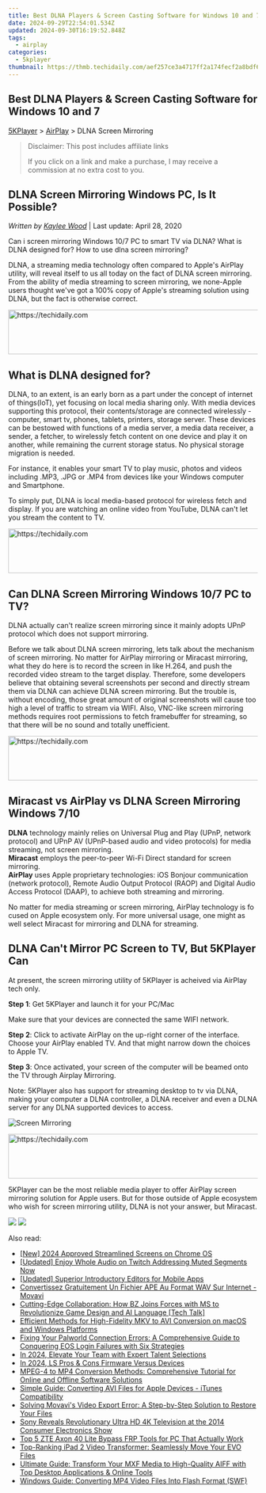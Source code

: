 ```yaml
---
title: Best DLNA Players & Screen Casting Software for Windows 10 and 7
date: 2024-09-29T22:54:01.534Z
updated: 2024-09-30T16:19:52.848Z
tags:
  - airplay
categories:
  - 5kplayer
thumbnail: https://thmb.techidaily.com/aef257ce3a4717ff2a174fecf2a8bdf62b913152db90ae5a3b63c07a0dcd2fd7.jpg
---
```


## Best DLNA Players & Screen Casting Software for Windows 10 and 7

[5KPlayer](https://tools.techidaily.com/5kplayer/products/) \> [AirPlay](https://tools.techidaily.com/5kplayer/airplay/) \> DLNA Screen Mirroring

>  Disclaimer: This post includes affiliate links
>
>  If you click on a link and make a purchase, I may receive a commission at no extra cost to you.
>

## DLNA Screen Mirroring Windows PC, Is It Possible?

 _Written by [Kaylee Wood](https://www.quora.com/profile/Amanda-Hu-21)_ | Last update: April 28, 2020

Can i screen mirroring Windows 10/7 PC to smart TV via DLNA? What is DLNA designed for? How to use dlna screen mirroring?

DLNA, a streaming media technology often compared to Apple's AirPlay utility, will reveal itself to us all today on the fact of DLNA screen mirroring. From the ability of media streaming to screen mirroring, we none-Apple users thought we've got a 100% copy of Apple's streaming solution using DLNA, but the fact is otherwise correct. 

<!-- affiliate ads begin -->
<a href="https://wigfever.sjv.io/c/5597632/2014854/22899" target="_top" id="2014854">
  <img src="//a.impactradius-go.com/display-ad/22899-2014854" border="0" alt="https://techidaily.com" width="728" height="90"/>
</a>
<img height="0" width="0" src="https://wigfever.sjv.io/i/5597632/2014854/22899" style="position:absolute;visibility:hidden;" border="0" />
<!-- affiliate ads end -->

## What is DLNA designed for?

DLNA, to an extent, is an early born as a part under the concept of internet of things(IoT), yet focusing on local media sharing only. With media devices supporting this protocol, their contents/storage are connected wirelessly - computer, smart tv, phones, tablets, printers, storage server. These devices can be bestowed with functions of a media server, a media data receiver, a sender, a fetcher, to wirelessly fetch content on one device and play it on another, while remaining the current storage status. No physical storage migration is needed. 

For instance, it enables your smart TV to play music, photos and videos including .MP3, .JPG or .MP4 from devices like your Windows computer and Smartphone. 

To simply put, DLNA is local media-based protocol for wireless fetch and display. If you are watching an online video from YouTube, DLNA can't let you stream the content to TV. 

<!-- affiliate ads begin -->
<a href="https://appsumo.8odi.net/c/5597632/2052063/7443" target="_top" id="2052063">
  <img src="//a.impactradius-go.com/display-ad/7443-2052063" border="0" alt="https://techidaily.com" width="728" height="90"/>
</a>
<img height="0" width="0" src="https://appsumo.8odi.net/i/5597632/2052063/7443" style="position:absolute;visibility:hidden;" border="0" />
<!-- affiliate ads end -->

## Can DLNA Screen Mirroring Windows 10/7 PC to TV?

DLNA actually can't realize screen mirroring since it mainly adopts UPnP protocol which does not support mirroring. 

Before we talk about DLNA screen mirroring, lets talk about the mechanism of screen mirroring. No matter for AirPlay mirroring or Miracast mirroring, what they do here is to record the screen in like H.264, and push the recorded video stream to the target display. Therefore, some developers believe that obtaining several screenshots per second and directly stream them via DLNA can achieve DLNA screen mirroring. But the trouble is, without encoding, those great amount of original screenshots will cause too high a level of traffic to stream via WIFI. Also, VNC-like screen mirroring methods requires root permissions to fetch framebuffer for streaming, so that there will be no sound and totally unefficient. 

<!-- affiliate ads begin -->
<a href="https://appsumo.8odi.net/c/5597632/2087390/7443" target="_top" id="2087390">
  <img src="//a.impactradius-go.com/display-ad/7443-2087390" border="0" alt="https://techidaily.com" width="728" height="90"/>
</a>
<img height="0" width="0" src="https://appsumo.8odi.net/i/5597632/2087390/7443" style="position:absolute;visibility:hidden;" border="0" />
<!-- affiliate ads end -->

##  Miracast vs AirPlay vs DLNA Screen Mirroring Windows 7/10

**DLNA** technology mainly relies on Universal Plug and Play (UPnP, network protocol) and UPnP AV (UPnP-based audio and video protocols) for media streaming, not screen mirroring.   
**Miracast** employs the peer-to-peer Wi-Fi Direct standard for screen mirroring.   
**AirPlay** uses Apple proprietary technologies: iOS Bonjour communication (network protocol), Remote Audio Output Protocol (RAOP) and Digital Audio Access Protocol (DAAP), to achieve both streaming and mirroring. 

No matter for media streaming or screen mirroring, AirPlay technology is fo cused on Apple ecosystem only. For more universal usage, one might as well select Miracast for mirroring and DLNA for streaming. 

## DLNA Can't Mirror PC Screen to TV, But 5KPlayer Can

At present, the screen mirroring utility of 5KPlayer is acheived via AirPlay tech only.

**Step 1**: Get 5KPlayer and launch it for your PC/Mac

Make sure that your devices are connected the same WIFI network.

**Step 2**: Click to activate AirPlay on the up-right corner of the interface. Choose your AirPlay enabled TV. And that might narrow down the choices to Apple TV.

**Step 3**: Once activated, your screen of the computer will be beamed onto the TV through Airplay Mirroring.

Note: 5KPlayer also has support for streaming desktop to tv via DLNA, making your computer a DLNA controller, a DLNA receiver and even a DLNA server for any DLNA supported devices to access.

![Screen Mirroring](https://www.5kplayer.com/airplay/img/5kplayer-airplay.jpg) 

<!-- affiliate ads begin -->
<a href="https://ephamedtechinc.pxf.io/c/5597632/2137207/26400" target="_top" id="2137207">
  <img src="//a.impactradius-go.com/display-ad/26400-2137207" border="0" alt="https://techidaily.com" width="728" height="90"/>
</a>
<img height="0" width="0" src="https://ephamedtechinc.pxf.io/i/5597632/2137207/26400" style="position:absolute;visibility:hidden;" border="0" />
<!-- affiliate ads end -->

5KPlayer can be the most reliable media player to offer AirPlay screen mirroring solution for Apple users. But for those outside of Apple ecosystem who wish for screen mirroring utility, DLNA is not your answer, but Miracast. 

[![](https://www.5kplayer.com/airplay/../button/freedownbackmac.png)](https://tools.techidaily.com/5kplayer/products/) [![](https://www.5kplayer.com/airplay/../button/freedownwhitewin.png)](https://tools.techidaily.com/5kplayer/products/)

<ins class="adsbygoogle"
     style="display:block"
     data-ad-format="autorelaxed"
     data-ad-client="ca-pub-7571918770474297"
     data-ad-slot="1223367746"></ins>

<ins class="adsbygoogle"
     style="display:block"
     data-ad-client="ca-pub-7571918770474297"
     data-ad-slot="8358498916"
     data-ad-format="auto"
     data-full-width-responsive="true"></ins>

<span class="atpl-alsoreadstyle">Also read:</span>
<div><ul>
<li><a href="https://on-screen-recording.techidaily.com/new-2024-approved-streamlined-screens-on-chrome-os/"><u>[New] 2024 Approved Streamlined Screens on Chrome OS</u></a></li>
<li><a href="https://facebook-video-content.techidaily.com/updated-enjoy-whole-audio-on-twitch-addressing-muted-segments-now/"><u>[Updated] Enjoy Whole Audio on Twitch Addressing Muted Segments Now</u></a></li>
<li><a href="https://some-approaches.techidaily.com/updated-superior-introductory-editors-for-mobile-apps/"><u>[Updated] Superior Introductory Editors for Mobile Apps</u></a></li>
<li><a href="https://tech-revival.techidaily.com/convertissez-gratuitement-un-fichier-ape-au-format-wav-sur-internet-movavi/"><u>Convertissez Gratuitement Un Fichier APE Au Format WAV Sur Internet - Movavi</u></a></li>
<li><a href="https://tech-savvy.techidaily.com/cutting-edge-collaboration-how-bz-joins-forces-with-ms-to-revolutionize-game-design-and-ai-language-tech-talk/"><u>Cutting-Edge Collaboration: How BZ Joins Forces with MS to Revolutionize Game Design and AI Language [Tech Talk]</u></a></li>
<li><a href="https://media-tips.techidaily.com/efficient-methods-for-high-fidelity-mkv-to-avi-conversion-on-macos-and-windows-platforms/"><u>Efficient Methods for High-Fidelity MKV to AVI Conversion on macOS and Windows Platforms</u></a></li>
<li><a href="https://win-solutions.techidaily.com/fixing-your-palworld-connection-errors-a-comprehensive-guide-to-conquering-eos-login-failures-with-six-strategies/"><u>Fixing Your Palworld Connection Errors: A Comprehensive Guide to Conquering EOS Login Failures with Six Strategies</u></a></li>
<li><a href="https://youtube-data.techidaily.com/24-elevate-your-team-with-expert-talent-selections/"><u>In 2024, Elevate Your Team with Expert Talent Selections</u></a></li>
<li><a href="https://extra-guidance.techidaily.com/in-2024-ls-pros-and-cons-firmware-versus-devices/"><u>In 2024, LS Pros & Cons Firmware Versus Devices</u></a></li>
<li><a href="https://media-tips.techidaily.com/mpeg-4-to-mp4-conversion-methods-comprehensive-tutorial-for-online-and-offline-software-solutions/"><u>MPEG-4 to MP4 Conversion Methods: Comprehensive Tutorial for Online and Offline Software Solutions</u></a></li>
<li><a href="https://media-tips.techidaily.com/simple-guide-converting-avi-files-for-apple-devices-itunes-compatibility/"><u>Simple Guide: Converting AVI Files for Apple Devices - iTunes Compatibility</u></a></li>
<li><a href="https://media-tips.techidaily.com/solving-movavis-video-export-error-a-step-by-step-solution-to-restore-your-files/"><u>Solving Movavi's Video Export Error: A Step-by-Step Solution to Restore Your Files</u></a></li>
<li><a href="https://media-tips.techidaily.com/sony-reveals-revolutionary-ultra-hd-4k-television-at-the-2014-consumer-electronics-show/"><u>Sony Reveals Revolutionary Ultra HD 4K Television at the 2014 Consumer Electronics Show</u></a></li>
<li><a href="https://bypass-frp.techidaily.com/top-5-zte-axon-40-lite-bypass-frp-tools-for-pc-that-actually-work-by-drfone-android/"><u>Top 5 ZTE Axon 40 Lite Bypass FRP Tools for PC That Actually Work</u></a></li>
<li><a href="https://media-tips.techidaily.com/top-ranking-ipad-2-video-transformer-seamlessly-move-your-evo-files/"><u>Top-Ranking iPad 2 Video Transformer: Seamlessly Move Your EVO Files</u></a></li>
<li><a href="https://media-tips.techidaily.com/ultimate-guide-transform-your-mxf-media-to-high-quality-aiff-with-top-desktop-applications-and-online-tools/"><u>Ultimate Guide: Transform Your MXF Media to High-Quality AIFF with Top Desktop Applications & Online Tools</u></a></li>
<li><a href="https://media-tips.techidaily.com/windows-guide-converting-mp4-video-files-into-flash-format-swf/"><u>Windows Guide: Converting MP4 Video Files Into Flash Format (SWF)</u></a></li>
</ul></div>

